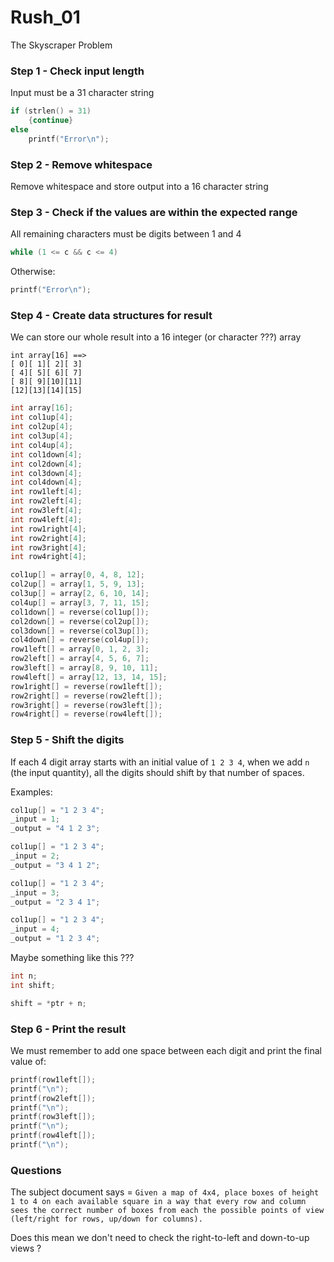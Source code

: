 # Rush_01
The Skyscraper Problem

### Step 1 - Check input length

Input must be a 31 character string
``` C
if (strlen() = 31)
	{continue}
else
	printf("Error\n");
```

### Step 2 - Remove whitespace

Remove whitespace and store output into a 16 character string

### Step 3 - Check if the values are within the expected range

All remaining characters must be digits between 1 and 4
``` C
while (1 <= c && c <= 4)
```

Otherwise:
``` C
printf("Error\n");
```

### Step 4 - Create data structures for result

We can store our whole result into a 16 integer (or character ???) array
```
int	array[16] ==>
[ 0][ 1][ 2][ 3]
[ 4][ 5][ 6][ 7]
[ 8][ 9][10][11]
[12][13][14][15]
```
``` C
int	array[16];
int	col1up[4];
int	col2up[4];
int	col3up[4];
int	col4up[4];
int	col1down[4];
int	col2down[4];
int	col3down[4];
int	col4down[4];
int	row1left[4];
int	row2left[4];
int	row3left[4];
int	row4left[4];
int	row1right[4];
int	row2right[4];
int	row3right[4];
int	row4right[4];

col1up[] = array[0, 4, 8, 12];
col2up[] = array[1, 5, 9, 13];
col3up[] = array[2, 6, 10, 14];
col4up[] = array[3, 7, 11, 15];
col1down[] = reverse(col1up[]);
col2down[] = reverse(col2up[]);
col3down[] = reverse(col3up[]);
col4down[] = reverse(col4up[]);
row1left[] = array[0, 1, 2, 3];
row2left[] = array[4, 5, 6, 7];
row3left[] = array[8, 9, 10, 11];
row4left[] = array[12, 13, 14, 15];
row1right[] = reverse(row1left[]);
row2right[] = reverse(row2left[]);
row3right[] = reverse(row3left[]);
row4right[] = reverse(row4left[]);
```

### Step 5 - Shift the digits

If each 4 digit array starts with an initial value of `1 2 3 4`, when we add `n` (the input quantity), all the digits should shift by that number of spaces.

Examples:
``` C
col1up[] = "1 2 3 4";
_input = 1;
_output = "4 1 2 3";
```
``` C
col1up[] = "1 2 3 4";
_input = 2;
_output = "3 4 1 2";
```
``` C
col1up[] = "1 2 3 4";
_input = 3;
_output = "2 3 4 1";
```
``` C
col1up[] = "1 2 3 4";
_input = 4;
_output = "1 2 3 4";
```

Maybe something like this ???
``` C
int	n;
int	shift;

shift = *ptr + n;
```

### Step 6 - Print the result

We must remember to add one space between each digit and print the final value of:

```C
printf(row1left[]);
printf("\n");
printf(row2left[]);
printf("\n");
printf(row3left[]);
printf("\n");
printf(row4left[]);
printf("\n");
```

### Questions

The subject document says = `Given a map of 4x4, place boxes of height 1 to 4 on each available square in a way
that every row and column sees the correct number of boxes from each the possible
points of view (left/right for rows, up/down for columns).`

Does this mean we don't need to check the right-to-left and down-to-up views ?
